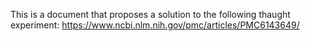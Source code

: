 This is a document that proposes a solution to the following thaught experiment: https://www.ncbi.nlm.nih.gov/pmc/articles/PMC6143649/